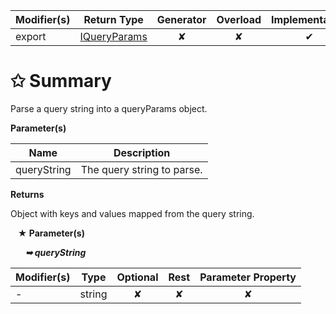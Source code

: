 | Modifier(s)                            | Return Type                    | Generator                        | Overload                         | Implementation                        |
|----------------------------------------|--------------------------------|:--------------------------------:|:--------------------------------:|:-------------------------------------:|
| export | [IQueryParams](/kernel/interface/path/iqueryparams) | ✘ | ✘  | ✔ |

# &#10025; Summary

Parse a query string into a queryParams object.

**Parameter(s)**

| Name        | Description                 |
| ----------- | --------------------------- |
| queryString |  The query string to parse. |

**Returns**

Object with keys and values mapped from the query string.

&nbsp;&nbsp; **&#9733; Parameter(s)**

&nbsp;&nbsp;&nbsp;&nbsp;&nbsp; _**&#10149; queryString**_

| Modifier(s)                              | Type                        | Optional                           | Rest                          | Parameter Property                          |
|------------------------------------------|-----------------------------|:----------------------------------:|:-----------------------------:|:-------------------------------------------:|
| - | string | ✘  | ✘ | ✘ |
